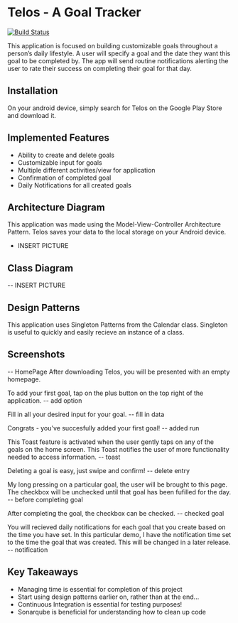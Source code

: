 # Telos - A Goal Tracker
[![Build Status](https://travis-ci.org/cpe305Spring17/spring2017-project-cdushana.svg?branch=master)](https://travis-ci.org/cpe305Spring17/spring2017-project-cdushana)

This application is focused on building customizable goals throughout a person’s daily lifestyle. A user will specify a goal and the date they want this goal to be completed by. The app will send routine notifications alerting the user to rate their success on completing their goal for that day.

## Installation

On your android device, simply search for Telos on the Google Play Store and download it.
  		  
## Implemented Features
- Ability to create and delete goals
- Customizable input for goals
- Multiple different activities/view for application
- Confirmation of completed goal
- Daily Notifications for all created goals

## Architecture Diagram
This application was made using the Model-View-Controller Architecture Pattern. Telos saves your data to the local storage on your Android device.

- INSERT PICTURE

## Class Diagram
-- INSERT PICTURE

## Design Patterns
This application uses Singleton Patterns from the Calendar class. Singleton is useful to quickly and easily recieve an instance of a class.

## Screenshots

-- HomePage
After downloading Telos, you will be presented with an empty homepage.

To add your first goal, tap on the plus button on the top right of the application.
-- add option

Fill in all your desired input for your goal.
-- fill in data

Congrats - you've succesfully added your first goal!
-- added run

This Toast feature is activated when the user gently taps on any of the goals on the home screen. This Toast notifies the user of more functionality needed to access information.
-- toast

Deleting a goal is easy, just swipe and confirm!
-- delete entry

My long pressing on a particular goal, the user will be brought to this page. The checkbox will be unchecked until that goal has been fufilled for the day.
-- before completing goal

After completing the goal, the checkbox can be checked. 
-- checked goal

You will recieved daily notifications for each goal that you create based on the time you have set. In this particular demo, I have the notification time set to the time the goal that was created. This will be changed in a later release.
-- notification

## Key Takeaways
- Managing time is essential for completion of this project
- Start using design patterns earlier on, rather than at the end...
- Continuous Integration is essential for testing purposes!
- Sonarqube is beneficial for understanding how to clean up code
